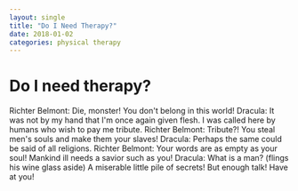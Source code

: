 ```yaml
---
layout: single
title: "Do I Need Therapy?"
date: 2018-01-02 
categories: physical therapy
---
```


<h1>Do I need therapy?</h1>
<p>
Richter Belmont: Die, monster! You don't belong in this world!
Dracula: It was not by my hand that I'm once again given flesh. I was called here by humans who wish to pay me tribute.
Richter Belmont: Tribute?! You steal men's souls and make them your slaves!
Dracula: Perhaps the same could be said of all religions.
Richter Belmont: Your words are as empty as your soul! Mankind ill needs a savior such as you!
Dracula: What is a man? (flings his wine glass aside) A miserable little pile of secrets! But enough talk! Have at you!	
</p>